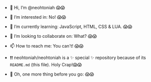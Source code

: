 - 👋 Hi, I’m @neohtoniah 😱😱
- 👀 I’m interested in: No! 😱😱
- 🌱 I’m currently learning: JavaScript, HTML, CSS & LUA. 😱😱
- 💞️ I’m looking to collaborate on: What? 😱😱
- 📫 How to reach me: You can't! 😱😱

- ❗❗ neohtoniah/neohtoniah is a ✨ special ✨ repository because of its `README.md` (this file). Holy Crap!😱😱

- 🙋 Oh, one more thing before you go: 😱😱
